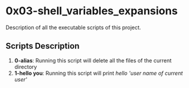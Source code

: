 # 0x03-shell_variables_expansions
Description of all the executable scripts of this project. 

## Scripts Description
1. **0-alias**: Running this script will delete all the files of the current directory 
2. **1-hello you**: Running this script will print *hello 'user name of current user'*
 
